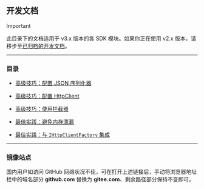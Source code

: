 ﻿## 开发文档

> [!IMPORTANT]
> 此目录下的文档适用于 v3.x 版本的各 SDK 模块。如果你正在使用 v2.x 版本，请移步至[已归档的开发文档](./archive_v2/README.md)。

---

### 目录

-   [高级技巧：配置 JSON 序列化器](./Cookbook_JsonSerializer.md)

-   [高级技巧：配置 HttpClient](./Cookbook_HttpClient.md)

-   [高级技巧：使用拦截器](./Cookbook_Interceptor.md)

-   [最佳实践：避免内存泄漏](./Cookbook_Dispose.md)

-   [最佳实践：与 `IHttpClientFactory` 集成](./Cookbook_HttpClientFactory.md)

---

### 镜像站点

国内用户如访问 GitHub 网络状况不佳，可在打开上述链接后，手动将浏览器地址栏中的域名部分 **github.com** 替换为 **gitee.com**、剩余路径部分保持不变即可。
